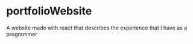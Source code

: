 # portfolioWebsite
A website made with react that describes the experience that I have as a programmer
